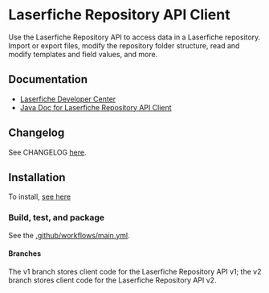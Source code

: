 # Laserfiche Repository API Client

Use the Laserfiche Repository API to access data in a Laserfiche repository. Import or export files, modify the repository folder structure, read and modify templates and field values, and more.

## Documentation

- [Laserfiche Developer Center](https://developer.laserfiche.com/)
- [Java Doc for Laserfiche Repository API Client](https://laserfiche.github.io/lf-repository-api-client-java/docs/2.x/index.html)

## Changelog

See CHANGELOG [here](https://github.com/Laserfiche/lf-repository-api-client-java/blob/HEAD/CHANGELOG.md).

## Installation

To install, [see here](https://central.sonatype.com/artifact/com.laserfiche/lf-repository-api-client/)

### Build, test, and package

See the [.github/workflows/main.yml](https://github.com/Laserfiche/lf-repository-api-client-java/blob/HEAD/.github/workflows/main.yml).

#### Branches
The v1 branch stores client code for the Laserfiche Repository API v1; the v2 branch stores client code for the Laserfiche Repository API v2.